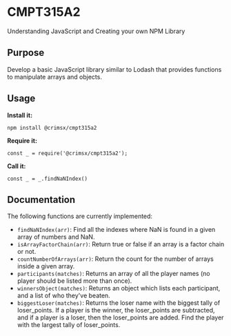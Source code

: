 # CMPT315A2
Understanding JavaScript and Creating your own NPM Library

## Purpose
Develop a basic JavaScript library similar to Lodash that provides functions to manipulate arrays and objects. 

## Usage
**Install it:**

`npm install @crimsx/cmpt315a2`

**Require it:**

`const _ = require('@crimsx/cmpt315a2');`

**Call it:**

`const _ = _.findNaNIndex()`

## Documentation
The following functions are currently implemented:
* `findNaNIndex(arr)`: Find all the indexes where NaN is found in a given array of numbers and NaN. 
* `isArrayFactorChain(arr)`: Return true or false if an array is a factor chain or not. 
* `countNumberOfArrays(arr)`: Return the count for the number of arrays inside a given array. 
* `participants(matches)`: Returns an array of all the player names (no player should be listed more than once). 
* `winnersObject(matches)`: Returns an object which lists each participant, and a list of who they've beaten. 
* `biggestLoser(matches)`: Returns the loser name with the biggest tally of loser_points. If a player is the winner, the loser_points are subtracted, and if a player is a loser, then the loser_points are added. Find the player with the largest tally of loser_points. 
